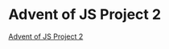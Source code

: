 # Advent of JS Project 2

[Advent of JS Project 2](https://store.selfteach.me/view/courses/d2550633-b921-4971-8371-ff53ea196d05/1099428-challenge-2)
 
